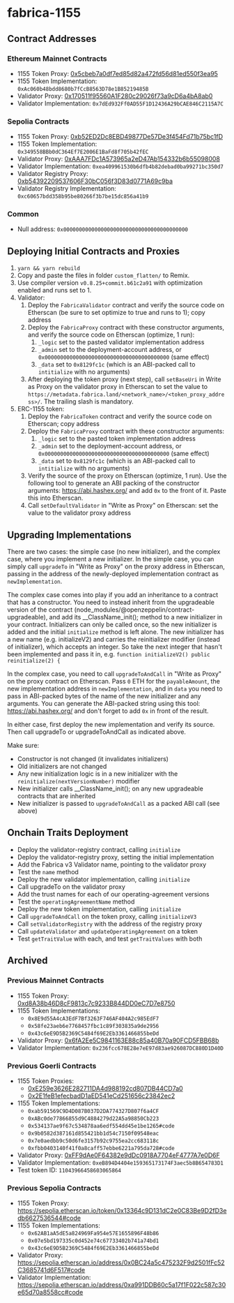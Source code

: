 # fabrica-1155

## Contract Addresses

### Ethereum Mainnet Contracts
- 1155 Token Proxy: [0x5cbeb7a0df7ed85d82a472fd56d81ed550f3ea95](https://etherscan.io/token/0x5cbeb7a0df7ed85d82a472fd56d81ed550f3ea95#readProxyContract)
- 1155 Token Implementation: `0xAc060b48bdd8680b7fCcB8563D78e1B85219485B`
- Validator Proxy: [0x170511f95560A1F280c29026f73a9cD6a4bA8ab0](https://etherscan.io/address/0x170511f95560A1F280c29026f73a9cD6a4bA8ab0#readProxyContract)
- Validator Implementation: `0x7dEd932Ff0AD55F1D12436A29bCAE846C2115A7C`

### Sepolia Contracts
- 1155 Token Proxy: [0xb52ED2Dc8EBD49877De57De3f454Fd71b75bc1fD](https://sepolia.etherscan.io/token/0xb52ED2Dc8EBD49877De57De3f454Fd71b75bc1fD#readProxyContract)
- 1155 Token Implementation: `0x349558BBb0dC364Ef7E2006E1BaFd8f705b42fEC`
- Validator Proxy: [0xAAA7FDc1A573965a2eD47Ab154332b6b55098008](https://sepolia.etherscan.io/address/0xAAA7FDc1A573965a2eD47Ab154332b6b55098008#readProxyContract)
- Validator Implementation: `0xea409961530b6dfb4b82debad0ba99271bc350d7`
- Validator Registry Proxy: [0xb54392209537606F30bC056f3D83d0771A69c9ba](https://sepolia.etherscan.io/token/0xb54392209537606F30bC056f3D83d0771A69c9ba#readProxyContract)
- Validator Registry Implementation: `0xc60657bdd358b95be80266f3b7be15dc856a41b9`

### Common
- Null address: `0x0000000000000000000000000000000000000000`

## Deploying Initial Contracts and Proxies
1. `yarn && yarn rebuild`
2. Copy and paste the files in folder `custom_flatten/` to Remix.
3. Use compiler version `v0.8.25+commit.b61c2a91` with optimization enabled and runs set to 1.
4. Validator:
   1. Deploy the `FabricaValidator` contract and verify the source code on Etherscan (be sure to set optimize to true and runs to 1); copy address
   2. Deploy the `FabricaProxy` contract with these constructor arguments, and verify the source code on Etherscan (optimize, 1 run):
      1. `_logic` set to the pasted validator implementation address
      2. `_admin` set to the deployment-account address, or `0x0000000000000000000000000000000000000000` (same effect)
      3. `_data` set to `0x8129fc1c` (which is an ABI-packed call to `intitialize` with no arguments)
   3. After deploying the token proxy (next step), call `setBaseUri` in Write as Proxy on the validator proxy in Etherscan
      to set the value to `https://metadata.fabrica.land/<network_name>/<token_proxy_address>/`. The trailing
      slash is mandatory.
5. ERC-1155 token:
   1. Deploy the `FabricaToken` contract and verify the source code on Etherscan; copy address
   2. Deploy the `FabricaProxy` contract with these constructor arguments:
      1. `_logic` set to the pasted token implementation address
      2. `_admin` set to the deployment-account address, or `0x0000000000000000000000000000000000000000` (same effect)
      3. `_data` set to `0x8129fc1c` (which is an ABI-packed call to `intitialize` with no arguments)
   3. Verify the source of the proxy on Etherscan (optimize, 1 run). Use the following tool to generate an ABI packing
      of the constructor arguments: https://abi.hashex.org/ and add `0x` to the front of it. Paste this into Etherscan.
   4. Call `setDefaultValidator` in "Write as Proxy" on Etherscan: set the value to the validator proxy address

## Upgrading Implementations

There are two cases: the simple case (no new initializer), and the complex case, where you implement a new initializer.
In the simple case, you can simply call `upgradeTo` in "Write as Proxy" on the proxy address in Etherscan, passing in
the address of the newly-deployed implementation contract as `newImplementation`.

The complex case comes into play if you add an inheritance to a contract that has a constructor. You need to instead
inherit from the upgradeable version of the contract (node_modules/@openzeppelin/contract-upgradeable), and add its
__ClassName_init(); method to a new initializer in your contract. Initializers can only be called once, so the new
initializer is added and the initial `initialize` method is left alone. The new initializer has a new name
(e.g. initializeV2) and carries the reinitializer modifier (instead of initializer), which accepts an integer. So take
the next integer that hasn't been implemented and pass it in, e.g. `function initializeV2() public reinitialize(2) {`

In the complex case, you need to call `upgradeToAndCall` in "Write as Proxy" on the proxy contract on Etherscan.
Pass `0` ETH for the `payableAmount`, the new implementation address in `newImplementation`, and in `data` you need
to pass in ABI-packed bytes of the name of the new initializer and any arguments. You can generate the ABI-packed
string using this tool: https://abi.hashex.org/ and don't forget to add `0x` in front of the result.

In either case, first deploy the new implementation and verify its source. Then call upgradeTo or upgradeToAndCall
as indicated above.

Make sure:
- Constructor is not changed (it invalidates initializers)
- Old initializers are not changed
- Any new initialization logic is in a new initializer with the `reinitialize(nextVersionNumber)` modifier
- New initializer calls __ClassName_init(); on any new upgradeable contracts that are inherited
- New initializer is passed to `upgradeToAndCall` as a packed ABI call (see above)

## Onchain Traits Deployment
- Deploy the validator-registry contract, calling `initialize`
- Deploy the validator-registry proxy, setting the initial implementation
- Add the Fabrica v3 Validator name, pointing to the validator proxy
- Test the `name` method
- Deploy the new validator implementation, calling `initialize`
- Call upgradeTo on the validator proxy
- Add the trust names for each of our operating-agreement versions
- Test the `operatingAgreementName` method
- Deploy the new token implementation, calling `initialize`
- Call `upgradeToAndCall` on the token proxy, calling `initializeV3`
- Call `setValidatorRegistry` with the address of the registry proxy
- Call `updateValidator` and `updateOperatingAgreement` on a token
- Test `getTraitValue` with each, and test `getTraitValues` with both

## Archived

### Previous Mainnet Contracts
- 1155 Token Proxy: [0xd8A38b46D8cF9813c7c9233B844DD0eC7D7e8750](https://etherscan.io/token/0xd8a38b46d8cf9813c7c9233b844dd0ec7d7e8750#readProxyContract)
- 1155 Token Implementations:
  - `0x8E9d55A4cA3EdF7Bf3263F746AF404A2c985EdF7`
  - `0x58fe23aeb6e7768457fbc1c89f303835a9de2956`
  - `0x43c6eE9D5B2369C5484f69E2Eb3361466855beDd`
- Validator Proxy: [0x6fA2Ee5C9841163E88c85a40B70a90FCD5FBB68b](https://etherscan.io/address/0x6fa2ee5c9841163e88c85a40b70a90fcd5fbb68b#readProxyContract)
- Validator Implementation: `0x236fcc678E28e7eE97d83ae926087DC880D1D40D`

### Previous Goerli Contracts
- 1155 Token Proxies:
  - [0xE259e3626E282711DA4d988192cd807DB44CD7a0](https://goerli.etherscan.io/token/0xe259e3626e282711da4d988192cd807db44cd7a0#readProxyContract)
  - [0x2E1feB1efecbadD1aED541eCd251656c23842ec2](https://goerli.etherscan.io/address/0x2e1feb1efecbadd1aed541ecd251656c23842ec2#readProxyContract)
- 1155 Token Implementations:
  - `0xab591569C9D4D087B037D2DA774327D807f6a4CF`
  - `0xABc0de77866855d9C4884279d22A5a98850Cb223`
  - `0x534137ae9f67c534878aa6edf554dd45e1be1265#code`
  - `0x9b0582d387161d855421bb1d54c7150f09548eac`
  - `0x7e0aedbb9c50d6fe3157b92c9755ea2cc683118c`
  - `0xfbb0403140f41f0a8caff57ebbe6221a795da728#code`
- Validator Proxy: [0xFF9dAe0F64382e9dDc0918A7704eF4777A7e0D6F](https://goerli.etherscan.io/address/0xFF9dAe0F64382e9dDc0918A7704eF4777A7e0D6F#readProxyContract)
- Validator Implementation: `0xeB894D4404e159365173174F3aec5b8B654783D1`
- Test token ID: `11043966458603065864`

### Previous Sepolia Contracts
- 1155 Token Proxy: https://sepolia.etherscan.io/token/0x13364c9D131dC2e0C83Be9D2fD3edb6627536544#code
- 1155 Token Implementations:
  - `0x62AB1aA5dE5a824969Fa954e57E1655896F48b86`
  - `0x07e5bd197335c0d452e74c67733402b741a74bd1`
  - `0x43c6eE9D5B2369C5484f69E2Eb3361466855beDd`
- Validator Proxy: https://sepolia.etherscan.io/address/0x0BC24a5c475232F9d2501fFc52C3685741d6F517#code
- Validator Implementation: https://sepolia.etherscan.io/address/0xa991DDB60c5a17f1F022c587c30e65d70a8558cc#code
